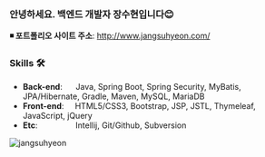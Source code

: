 ### 안녕하세요. 백엔드 개발자 장수현입니다😊


**◾ 포트폴리오 사이트 주소**: http://www.jangsuhyeon.com/


### Skills 🛠️
- **Back-end**:&nbsp;&nbsp;&nbsp;&nbsp;&nbsp;  Java, Spring Boot, Spring Security, MyBatis, JPA/Hibernate, Gradle, Maven, MySQL, MariaDB
- **Front-end**:   &nbsp;&nbsp;&nbsp;          HTML5/CSS3, Bootstrap, JSP, JSTL, Thymeleaf, JavaScript, jQuery
- **Etc**: &nbsp;&nbsp;&nbsp;&nbsp;&nbsp;&nbsp;&nbsp;&nbsp;&nbsp;&nbsp;&nbsp;&nbsp;&nbsp;&nbsp;&nbsp;      Intellij, Git/Github, Subversion


<p><img align="left" src="https://github-readme-stats.vercel.app/api/top-langs?username=jangsuhyeon&show_icons=true&locale=en&layout=compact" alt="jangsuhyeon" /></p>
